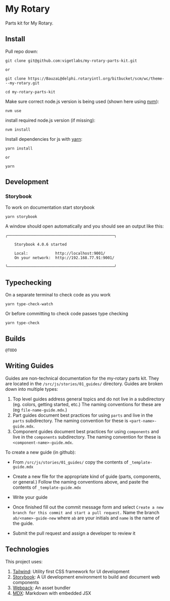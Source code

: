 # My Rotary

Parts kit for My Rotary.


## Install

Pull repo down:

```
git clone git@github.com:vigetlabs/my-rotary-parts-kit.git

or

git clone https://BauzaL@delphi.rotaryintl.org/bitbucket/scm/wc/theme---my-rotary.git

cd my-rotary-parts-kit
```

Make sure correct node.js version is being used (shown here using [nvm](https://github.com/creationix/nvm)):

```
nvm use
```

install required node.js version (if missing):

```
nvm install
```

Install dependencies for js with [yarn](https://yarnpkg.com/en/):

```
yarn install

or

yarn
```


## Development

### Storybook

To work on documentation start storybook

```
yarn storybook
```

A window should open automatically and you should see an output like this:

```
╭───────────────────────────────────────────────╮

    Storybook 4.0.6 started

    Local:            http://localhost:9001/
    On your network:  http://192.168.77.91:9001/

╰───────────────────────────────────────────────╯
```

## Typechecking

On a separate terminal to check code as you work

```
yarn type-check-watch
```

Or before committing to check code passes type checking

```
yarn type-check
```


## Builds

```
@TODO
```

## Writing Guides

Guides are non-technical documentation for the my-rotary parts kit. They are located in the `/src/js/stories/01_guides/` directory. Guides are broken down into multiple types:

1. Top level guides address general topics and do not live in a subdirectory (eg. colors, getting started, etc.) The naming conventions for these are (eg `file-name-guide.mdx`.)
2. Part guides document best practices for using `parts` and live in the `parts` subdirectory. The naming convention for these is `<part-name>-guide.mdx`.
3. Component guides document best practices for using `components` and live in the `components` subdirectory. The naming convention for these is `<component-name>-guide.mdx`.

To create a new guide (in github):

- From `/src/js/stories/01_guides/` copy the contents of `_template-guide.mdx`

- Create a new file for the appropriate kind of guide (parts, components, or general.) Follow the naming conventions above, and paste the contents of `_template-guide.mdx`

- Write your guide

- Once finished fill out the commit message form and select `Create a new branch for this commit and start a pull request.` Name the branch `ab/<name>-guide-new` where `ab` are your initials and `name` is the name of the guide.

- Submit the pull request and assign a developer to review it

## Technologies

This project uses:

1. [Tailwind](https://tailwindcss.com/): Utility first CSS framework for UI development
2. [Storybook](https://storybook.js.org/): A UI development environment to build and document web components
3. [Webpack](https://webpack.js.org/): An asset bundler
4. [MDX](https://mdxjs.com/): Markdown with embedded JSX